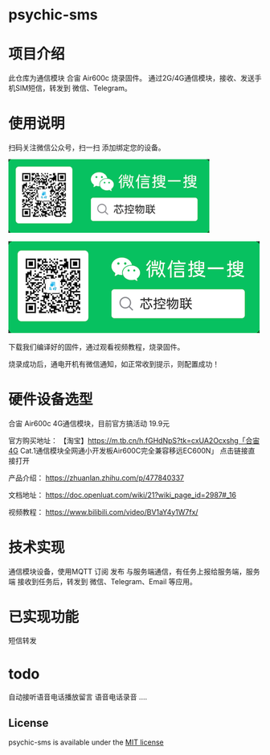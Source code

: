 # psychic-sms
# 项目介绍
此仓库为通信模块 合宙 Air600c 烧录固件。
通过2G/4G通信模块，接收、发送手机SIM短信，转发到 微信、Telegram。


# 使用说明
扫码关注微信公众号，扫一扫 添加绑定您的设备。

<img src="https://github.com/iotxk/psychic-iot/raw/main/mpqrcode.png" width="400">

![Image text](https://github.com/iotxk/psychic-iot/raw/main/mpqrcode.png)

下载我们编译好的固件，通过观看视频教程，烧录固件。

烧录成功后，通电开机有微信通知，如正常收到提示，则配置成功！



# 硬件设备选型
合宙 Air600c 4G通信模块，目前官方搞活动 19.9元

官方购买地址：
【淘宝】https://m.tb.cn/h.fGHdNpS?tk=cxUA2Ocxshg「合宙4G Cat.1通信模块全网通小开发板Air600C完全兼容移远EC600N」
点击链接直接打开

产品介绍：
https://zhuanlan.zhihu.com/p/477840337

文档地址：
https://doc.openluat.com/wiki/21?wiki_page_id=2987#_16

视频教程：
https://www.bilibili.com/video/BV1aY4y1W7fx/

# 技术实现
通信模块设备，使用MQTT 订阅 发布 与服务端通信，有任务上报给服务端，服务端 接收到任务后，转发到 微信、Telegram、Email 等应用。

# 已实现功能
短信转发

# todo
自动接听语音电话播放留言
语音电话录音
....

## License

psychic-sms is available under the
[MIT license](https://opensource.org/licenses/MIT)
